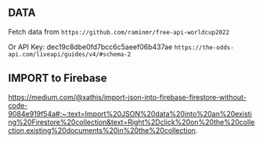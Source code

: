 ## DATA
Fetch data from 
```https://github.com/raminmr/free-api-worldcup2022```

Or
API Key: dec19c8dbe0fd7bcc6c5aeef06b437ae
```https://the-odds-api.com/liveapi/guides/v4/#schema-2```

## IMPORT to Firebase
https://medium.com/@xathis/import-json-into-firebase-firestore-without-code-9084e919f54a#:~:text=Import%20JSON%20data%20into%20an%20existing%20Firestore%20collection&text=Right%2Dclick%20on%20the%20collection,existing%20documents%20in%20the%20collection.
